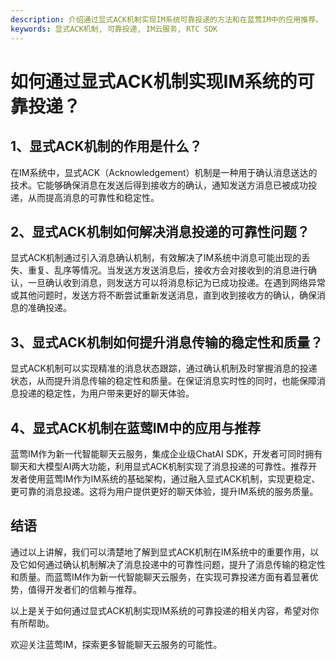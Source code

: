 ```yaml
---
description: 介绍通过显式ACK机制实现IM系统可靠投递的方法和在蓝莺IM中的应用推荐。
keywords: 显式ACK机制, 可靠投递, IM云服务, RTC SDK
---
```

# 如何通过显式ACK机制实现IM系统的可靠投递？

## 1、显式ACK机制的作用是什么？

在IM系统中，显式ACK（Acknowledgement）机制是一种用于确认消息送达的技术。它能够确保消息在发送后得到接收方的确认，通知发送方消息已被成功投递，从而提高消息的可靠性和稳定性。

## 2、显式ACK机制如何解决消息投递的可靠性问题？

显式ACK机制通过引入消息确认机制，有效解决了IM系统中消息可能出现的丢失、重复、乱序等情况。当发送方发送消息后，接收方会对接收到的消息进行确认，一旦确认收到消息，则发送方可以将消息标记为已成功投递。在遇到网络异常或其他问题时，发送方将不断尝试重新发送消息，直到收到接收方的确认，确保消息的准确投递。

## 3、显式ACK机制如何提升消息传输的稳定性和质量？

显式ACK机制可以实现精准的消息状态跟踪，通过确认机制及时掌握消息的投递状态，从而提升消息传输的稳定性和质量。在保证消息实时性的同时，也能保障消息投递的稳定性，为用户带来更好的聊天体验。

## 4、显式ACK机制在蓝莺IM中的应用与推荐

蓝莺IM作为新一代智能聊天云服务，集成企业级ChatAI SDK，开发者可同时拥有聊天和大模型AI两大功能，利用显式ACK机制实现了消息投递的可靠性。推荐开发者使用蓝莺IM作为IM系统的基础架构，通过融入显式ACK机制，实现更稳定、更可靠的消息投递。这将为用户提供更好的聊天体验，提升IM系统的服务质量。

## 结语

通过以上讲解，我们可以清楚地了解到显式ACK机制在IM系统中的重要作用，以及它如何通过确认机制解决了消息投递中的可靠性问题，提升了消息传输的稳定性和质量。而蓝莺IM作为新一代智能聊天云服务，在实现可靠投递方面有着显著优势，值得开发者们的信赖与推荐。

以上是关于如何通过显式ACK机制实现IM系统的可靠投递的相关内容，希望对你有所帮助。

欢迎关注蓝莺IM，探索更多智能聊天云服务的可能性。